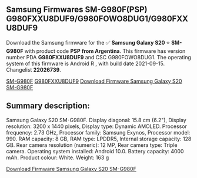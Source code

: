 <h2>Samsung Firmwares SM-G980F(PSP) G980FXXU8DUF9/G980FOWO8DUG1/G980FXXU8DUF9</h2>
Download the Samsung firmware for the ✅ <strong>Samsung Galaxy S20 </strong> ⭐ <strong>SM-G980F</strong> with product code <strong>PSP</strong> <strong> from Argentina</strong>. This firmware has version number PDA <strong>G980FXXU8DUF9</strong> and CSC G980FOWO8DUG1. The operating system of this firmware is Android R , with build date 2021-09-15. Changelist <strong>22026739</strong>.


[SM-G980F](https://samfirm.shop/samsung/model/SM-G980F)
[G980FXXU8DUF9](https://samfirm.shop/samsung/pda/G980FXXU8DUF9)
[Download Firmware Samsung Galaxy S20 SM-G980F](https://samfirm.shop/samsung/firmware/456493)
<h2>Summary description:</h2>
<p>Samsung Galaxy S20 SM-G980F. Display diagonal: 15.8 cm (6.2"), Display resolution: 3200 x 1440 pixels, Display type: Dynamic AMOLED. Processor frequency: 2.73 GHz, Processor family: Samsung Exynos, Processor model: 990. RAM capacity: 8 GB, RAM type: LPDDR5, Internal storage capacity: 128 GB. Rear camera resolution (numeric): 12 MP, Rear camera type: Triple camera. Operating system installed: Android 10.0. Battery capacity: 4000 mAh. Product colour: White. Weight: 163 g</p>


[Download Firmware Samsung Galaxy S20 SM-G980F](https://samfirm.shop/samsung/firmware/456493)
